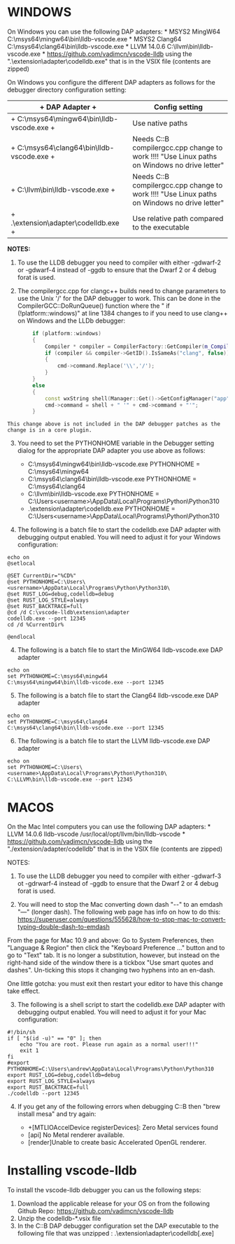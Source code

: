 # WINDOWS
On Windows you can use the following DAP adapters:
    * MSYS2 MingW64  C:\msys64\mingw64\bin\lldb-vscode.exe
    * MSYS2 Clang64  C:\msys64\clang64\bin\lldb-vscode.exe
    * LLVM 14.0.6 C:\llvm\bin\lldb-vscode.exe
    * https://github.com/vadimcn/vscode-lldb using the ".\extension\adapter\codelldb.exe" that is in the VSIX file (contents are zipped)

On Windows you configure the different DAP adapters as follows for the debugger directory configuration setting:

|+         DAP Adapter                   +| Config setting                                 |
|-----------------------------------------|----------------------------------------------- |
|+ C:\msys64\mingw64\bin\lldb-vscode.exe +| Use native paths                               |
|+ C:\msys64\clang64\bin\lldb-vscode.exe +| Needs C::B compilergcc.cpp change to work !!!!  "Use Linux paths on Windows no drive letter" |
|+ C:\llvm\bin\lldb-vscode.exe           +| Needs C::B compilergcc.cpp change to work !!!!  "Use Linux paths on Windows no drive letter" |
|+ .\extension\adapter\codelldb.exe      +| Use relative path compared to the executable   |
    
**NOTES:**
1) To use the LLDB debugger you need to compiler with either -gdwarf-2 or -gdwarf-4 instead of -ggdb to ensure that the Dwarf 2 or 4 debug forat is used.

2) The compilergcc.cpp for clangc++ builds need to change parameters to use the Unix '/' for the DAP debugger to work. This can be done in the
    CompilerGCC::DoRunQueue() function where the " if (!platform::windows)" at line 1384 changes to if you need to use clang++ on Windows and the
    LLDb debugger:
~~~ C++
        if (platform::windows)
        {
            Compiler * compiler = CompilerFactory::GetCompiler(m_CompilerId);
            if (compiler && compiler->GetID().IsSameAs("clang", false))
            {
                cmd->command.Replace('\\','/');
            }
        }
        else
        {
            const wxString shell(Manager::Get()->GetConfigManager("app")->Read("/console_shell", DEFAULT_CONSOLE_SHELL));
            cmd->command = shell + " '" + cmd->command + "'";
        }
~~~
    This change above is not included in the DAP debugger patches as the change is in a core plugin.

3) You need to set the PYTHONHOME variable in the Debugger setting dialog for the appropriate DAP adapter you use above as follows:
    * C:\msys64\mingw64\bin\lldb-vscode.exe       PYTHONHOME = C:\msys64\mingw64
    * C:\msys64\clang64\bin\lldb-vscode.exe       PYTHONHOME = C:\msys64\clang64
    * C:\llvm\bin\lldb-vscode.exe                 PYTHONHOME = C:\Users\<username>\AppData\Local\Programs\Python\Python310
    * .\extension\adapter\codelldb.exe            PYTHONHOME = C:\Users\<username>\AppData\Local\Programs\Python\Python310
    
4) The following is a batch file to start the codelldb.exe DAP adapter with debugging output enabled. You will need to adjust it for your Windows configuration:

~~~
echo on
@setlocal

@SET CurrentDir="%CD%"
@set PYTHONHOME=C:\Users\<usrername>\AppData\Local\Programs\Python\Python310\
@set RUST_LOG=debug,codelldb=debug
@set RUST_LOG_STYLE=always
@set RUST_BACKTRACE=full
@cd /d C:\vscode-lldb\extension\adapter
codelldb.exe --port 12345
cd /d %CurrentDir%

@endlocal
~~~

4) The following is a batch file to start the MinGW64 lldb-vscode.exe DAP adapter

~~~
echo on
set PYTHONHOME=C:\msys64\mingw64
C:\msys64\mingw64\bin\lldb-vscode.exe --port 12345
~~~

5) The following is a batch file to start the Clang64 lldb-vscode.exe DAP adapter

~~~
echo on
set PYTHONHOME=C:\msys64\clang64
C:\msys64\clang64\bin\lldb-vscode.exe --port 12345
~~~

6) The following is a batch file to start the LLVM lldb-vscode.exe DAP adapter

~~~
echo on
set PYTHONHOME=C:\Users\<username>\AppData\Local\Programs\Python\Python310\
C:\LLVM\bin\lldb-vscode.exe --port 12345
~~~

    
    
# MACOS

On the Mac Intel computers you can use the following DAP adapters:
    * LLVM 14.0.6 lldb-vscode  /usr/local/opt/llvm/bin/lldb-vscode
    * https://github.com/vadimcn/vscode-lldb using the "./extension/adapter/codelldb" that is in the VSIX file (contents are zipped)
    
NOTES:
1) To use the LLDB debugger you need to compiler with either -gdwarf-3 ot -gdrwarf-4 instead of -ggdb to ensure that the Dwarf 2 or 4 debug forat is used.

2) You will need to stop the Mac converting down dash "--" to an emdash "—" (longer dash). The following web page has info on how to do this:
https://superuser.com/questions/555628/how-to-stop-mac-to-convert-typing-double-dash-to-emdash

From the page for Mac 10.9 and above:
Go to System Preferences, then "Language & Region" then click the "Keyboard Preference ..." button and to go to "Text" tab. 
It is no longer a substitution, however, but instead on the right-hand side of the window there is a 
tickbox "Use smart quotes and dashes". Un-ticking this stops it changing two hyphens into an en-dash.

One little gotcha: you must exit then restart your editor to have this change take effect.

3) The following is a shell script to start the codelldb.exe DAP adapter with debugging output enabled. You will need to adjust it for your Mac configuration:

~~~
#!/bin/sh
if [ "$(id -u)" == "0" ]; then
    echo "You are root. Please run again as a normal user!!!"
    exit 1
fi
#export PYTHONHOME=C:\Users\andrew\AppData\Local\Programs\Python\Python310
export RUST_LOG=debug,codelldb=debug
export RUST_LOG_STYLE=always
export RUST_BACKTRACE=full
./codelldb --port 12345
~~~

4) If you get any of the following errors when debugging C::B then "brew install mesa" and try again:

    * +[MTLIOAccelDevice registerDevices]: Zero Metal services found
    * [api] No Metal renderer available.
    * [render]Unable to create basic Accelerated OpenGL renderer.


# Installing vscode-lldb

To install the vscode-lldb debugger you can us the following steps:
1) Download the applicable release for your OS on from the following Github Repo:
    https://github.com/vadimcn/vscode-lldb
2) Unzip the codelldb-*.vsix file
3) In the C::B DAP debugger configuration set the DAP executable to the following file that was unzipped :
    .\extension\adapter\codelldb[.exe]
    


